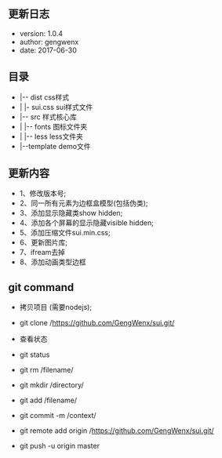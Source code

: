 ## 更新日志
* version:  1.0.4
* author:   gengwenx
* date:     2017-06-30

## 目录
* |-- dist                      css样式
* | |- sui.css                  sui样式文件
* |-- src                       样式核心库
* | |-- fonts                   图标文件夹
* | |-- less                    less文件夹
* |--template                   demo文件


## 更新内容
* 1、修改版本号;
* 2、同一所有元素为边框盒模型(包括伪类);
* 3、添加显示隐藏类show hidden;
* 4、添加各个屏幕的显示隐藏visible hidden;
* 5、添加压缩文件sui.min.css;
* 6、更新图片库;
* 7、ifream去掉
* 8、添加动画类型边框


## git command
* 拷贝项目 (需要nodejs);
* git clone  /https://github.com/GengWenx/sui.git/    


* 查看状态
* git status
* git rm /filename/
* git mkdir /directory/
* git add /filename/
* git commit -m /context/
* git remote add origin /https://github.com/GengWenx/sui.git/
* git push -u origin master
